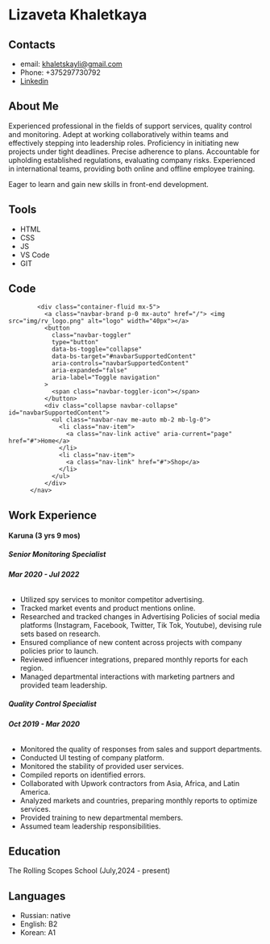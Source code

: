 # Lizaveta Khaletkaya

## Contacts
* email: khaletskayli@gmail.com
* Phone: +375297730792
* [Linkedin](https://www.linkedin.com/in/khaletskaya-lizaveta/)

## About Me
Experienced professional in the fields of support services, quality control and monitoring. Adept at working collaboratively within teams and effectively stepping into leadership roles. Proficiency in initiating new projects under tight deadlines. Precise adherence to plans. Accountable for upholding established regulations, evaluating company risks. Experienced in international teams, providing both online and offline employee training.

Eager to learn and gain new skills in front-end development.

## Tools
* HTML
* CSS
* JS
* VS Code
* GIT

## Code
``` <nav class="navbar navbar-expand-lg bg-light">
        <div class="container-fluid mx-5">
          <a class="navbar-brand p-0 mx-auto" href="/"> <img src="img/rv_logo.png" alt="logo" width="40px"></a>
          <button
            class="navbar-toggler"
            type="button"
            data-bs-toggle="collapse"
            data-bs-target="#navbarSupportedContent"
            aria-controls="navbarSupportedContent"
            aria-expanded="false"
            aria-label="Toggle navigation"
          >
            <span class="navbar-toggler-icon"></span>
          </button>
          <div class="collapse navbar-collapse" id="navbarSupportedContent">
            <ul class="navbar-nav me-auto mb-2 mb-lg-0">
              <li class="nav-item">
                <a class="nav-link active" aria-current="page" href="#">Home</a>
              </li>
              <li class="nav-item">
                <a class="nav-link" href="#">Shop</a>
              </li>
            </ul>
          </div>
      </nav>
 ```

## Work Experience
 #### Karuna (3 yrs 9 mos)
 ##### Senior Monitoring Specialist
 ###### **Mar 2020 - Jul 2022**
* Utilized spy services to monitor competitor advertising.
* Tracked market events and product mentions online.
* Researched and tracked changes in Advertising Policies of social media platforms (Instagram, Facebook, Twitter, Tik Tok, Youtube), devising rule sets based on research.
* Ensured compliance of new content across projects with company policies prior to launch.
* Reviewed influencer integrations, prepared monthly reports for each region.
* Managed departmental interactions with marketing partners and provided team leadership.     


##### Quality Control Specialist
###### **Oct 2019 - Mar 2020**
* Monitored the quality of responses from sales and support departments.
* Conducted UI testing of company platform.
* Monitored the stability of provided user services.
* Compiled reports on identified errors.
* Collaborated with Upwork contractors from Asia, Africa, and Latin America.
* Analyzed markets and countries, preparing monthly reports to optimize services.
* Provided training to new departmental members.
* Assumed team leadership responsibilities.

## Education
The Rolling Scopes School (July,2024 - present)

## Languages
* Russian: native
* English: B2
* Korean: A1